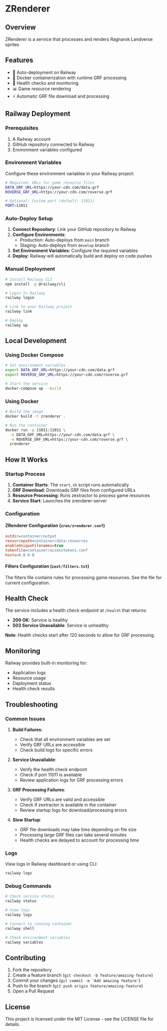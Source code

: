 # ZRenderer

## Overview

ZRenderer is a service that processes and renders Ragnarok Landverse sprites

## Features

- 🚀 Auto-deployment on Railway
- 🐳 Docker containerization with runtime GRF processing
- 🔄 Health checks and monitoring
- 📊 Game resource rendering
- ⚡ Automatic GRF file download and processing

## Railway Deployment

### Prerequisites

1. A Railway account
2. GitHub repository connected to Railway
3. Environment variables configured

### Environment Variables

Configure these environment variables in your Railway project:

```bash
# Required: URLs for game resource files
DATA_GRF_URL=https://your-cdn.com/data.grf
ROVERSE_GRF_URL=https://your-cdn.com/roverse.grf

# Optional: Custom port (default: 11011)
PORT=11011
```

### Auto-Deploy Setup

1. **Connect Repository**: Link your GitHub repository to Railway
2. **Configure Environments**:
   - Production: Auto-deploys from `main` branch
   - Staging: Auto-deploys from `develop` branch
3. **Set Environment Variables**: Configure the required variables
4. **Deploy**: Railway will automatically build and deploy on code pushes

### Manual Deployment

```bash
# Install Railway CLI
npm install -g @railway/cli

# Login to Railway
railway login

# Link to your Railway project
railway link

# Deploy
railway up
```

## Local Development

### Using Docker Compose

```bash
# Set environment variables
export DATA_GRF_URL=https://your-cdn.com/data.grf
export ROVERSE_GRF_URL=https://your-cdn.com/roverse.grf

# Start the service
docker-compose up --build
```

### Using Docker

```bash
# Build the image
docker build -t zrenderer .

# Run the container
docker run -p 11011:11011 \
  -e DATA_GRF_URL=https://your-cdn.com/data.grf \
  -e ROVERSE_GRF_URL=https://your-cdn.com/roverse.grf \
  zrenderer
```

## How It Works

### Startup Process

1. **Container Starts**: The `start.sh` script runs automatically
2. **GRF Download**: Downloads GRF files from configured URLs
3. **Resource Processing**: Runs zextractor to process game resources
4. **Service Start**: Launches the zrenderer-server

### Configuration

#### ZRenderer Configuration (`zren/zrenderer.conf`)

```ini
outdir=container/output
resourcepath=container/data-resources
enableUniqueFilenames=true
tokenfile=container/accesstokens.conf
hosts=0.0.0.0
```

#### Filters Configuration (`zext/filters.txt`)

The filters file contains rules for processing game resources. See the file for current configuration.

## Health Check

The service includes a health check endpoint at `/health` that returns:

- **200 OK**: Service is healthy
- **503 Service Unavailable**: Service is unhealthy

**Note**: Health checks start after 120 seconds to allow for GRF processing.

## Monitoring

Railway provides built-in monitoring for:

- Application logs
- Resource usage
- Deployment status
- Health check results

## Troubleshooting

### Common Issues

1. **Build Failures**:

   - Check that all environment variables are set
   - Verify GRF URLs are accessible
   - Check build logs for specific errors

2. **Service Unavailable**:

   - Verify the health check endpoint
   - Check if port 11011 is available
   - Review application logs for GRF processing errors

3. **GRF Processing Failures**:

   - Verify GRF URLs are valid and accessible
   - Check if zextractor is available in the container
   - Review startup logs for download/processing errors

4. **Slow Startup**:
   - GRF file downloads may take time depending on file size
   - Processing large GRF files can take several minutes
   - Health checks are delayed to account for processing time

### Logs

View logs in Railway dashboard or using CLI:

```bash
railway logs
```

### Debug Commands

```bash
# Check service status
railway status

# View logs
railway logs

# Connect to running container
railway shell

# Check environment variables
railway variables
```

## Contributing

1. Fork the repository
2. Create a feature branch (`git checkout -b feature/amazing-feature`)
3. Commit your changes (`git commit -m 'Add amazing feature'`)
4. Push to the branch (`git push origin feature/amazing-feature`)
5. Open a Pull Request

## License

This project is licensed under the MIT License - see the LICENSE file for details.
